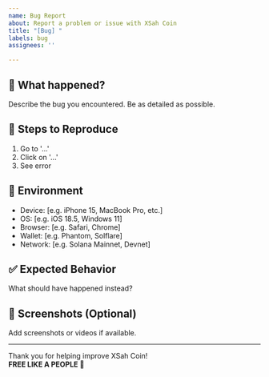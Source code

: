 ```yaml
---
name: Bug Report
about: Report a problem or issue with XSah Coin
title: "[Bug] "
labels: bug
assignees: ''

---
```


## 🐞 What happened?

Describe the bug you encountered. Be as detailed as possible.

## 🔁 Steps to Reproduce

1. Go to '...'
2. Click on '...'
3. See error

## 📱 Environment

- Device: [e.g. iPhone 15, MacBook Pro, etc.]
- OS: [e.g. iOS 18.5, Windows 11]
- Browser: [e.g. Safari, Chrome]
- Wallet: [e.g. Phantom, Solflare]
- Network: [e.g. Solana Mainnet, Devnet]

## ✅ Expected Behavior

What should have happened instead?

## 📸 Screenshots (Optional)

Add screenshots or videos if available.

---

Thank you for helping improve XSah Coin!  
**FREE LIKE A PEOPLE 🐏**
